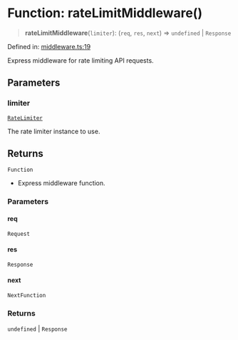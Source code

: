 # Function: rateLimitMiddleware()

> **rateLimitMiddleware**(`limiter`): (`req`, `res`, `next`) => `undefined` \|
> `Response`

Defined in: [middleware.ts:19](https://github.com/The-Node-Forge/api-rate-limit/blob/80ce7d7b38f74cf2444ba0f4e8ff16bc2888907d/src/middleware.ts#L19)

Express middleware for rate limiting API requests.

## Parameters

### limiter

[`RateLimiter`](../classes/RateLimiter.md)

The rate limiter instance to use.

## Returns

`Function`

- Express middleware function.

### Parameters

#### req

`Request`

#### res

`Response`

#### next

`NextFunction`

### Returns

`undefined` \| `Response`
